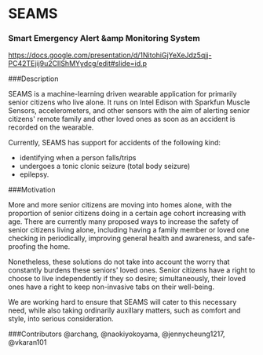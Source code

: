 # SEAMS
### Smart Emergency Alert &amp Monitoring System
https://docs.google.com/presentation/d/1NitohiGjYeXeJdz5qjj-PC42TEjij9u2CllShMYydcg/edit#slide=id.p

###Description

SEAMS is a machine-learning driven wearable application for primarily senior citizens who live alone. It runs on Intel Edison with Sparkfun Muscle Sensors, accelerometers, and other sensors with the aim of alerting senior citizens' remote family and other loved ones as soon as an accident is recorded on the wearable. 

Currently, SEAMS has support for accidents of the following kind:
- identifying when a person falls/trips
- undergoes a tonic clonic seizure (total body seizure)
- epilepsy.

###Motivation

More and more senior citizens are moving into homes alone, with the proportion of senior citizens doing in a certain age cohort increasing with age. There are currently many proposed ways to increase the safety of senior citizens living alone, including having a family member or loved one checking in periodically, improving general health and awareness, and safe-proofing the home. 

Nonetheless, these solutions do not take into account the worry that constantly burdens these seniors' loved ones. Senior citizens have a right to choose to live independently if they so desire; simultaneously, their loved ones have a right to keep non-invasive tabs on their well-being.

We are working hard to ensure that SEAMS will cater to this necessary need, while also taking ordinarily auxillary matters, such as comfort and style, into serious consideration.

###Contributors
@archang, @naokiyokoyama, @jennycheung1217, @vkaran101
